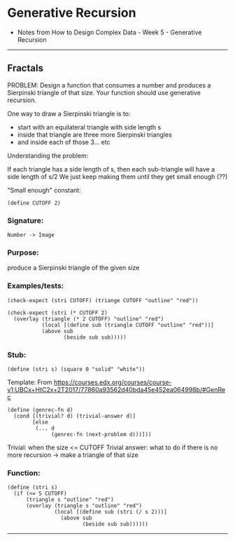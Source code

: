 # Generative Recursion

* Notes from How to Design Complex Data - Week 5 - Generative Recursion

---

## Fractals

PROBLEM:
Design a function that consumes a number and produces a Sierpinski triangle of that size. Your function should use generative recursion.

One way to draw a Sierpinski triangle is to:
 - start with an equilateral triangle with side length s
 - inside that triangle are three more Sierpinski triangles
 - and inside each of those 3... etc


Understanding the problem:

If each triangle has a side length of s, then each sub-triangle will have a side length of s/2
We just keep making them until they get small enough (??)

"Small enough" constant:
```racket
(define CUTOFF 2)
```

### Signature:
```racket
Number -> Image
```

### Purpose:
produce a Sierpinski triangle of the given size

### Examples/tests:
```racket
(check-expect (stri CUTOFF) (triange CUTOFF "outline" "red"))

(check-expect (stri (* CUTOFF 2)
  (overlay (triangle (* 2 CUTOFF) "outline" "red")
           (local [(define sub (triangle CUTOFF "outline" "red"))]
           (above sub
                  (beside sub sub)))))
```

### Stub:
```racket
(define (stri s) (square 0 "solid" "white"))
```

Template:
From https://courses.edx.org/courses/course-v1:UBCx+HtC2x+2T2017/77860a93562d40bda45e452ea064998b/#GenRec
```racket
(define (genrec-fn d)
  (cond [(trivial? d) (trivial-answer d)]
        [else
         (... d 
              (genrec-fn (next-problem d)))]))
```

Trivial: when the size <= CUTOFF
Trivial answer: what to do if there is no more recursion -> make a triangle of that size


### Function:
```racket
(define (stri s)
  (if (<= S CUTOFF)
      (triangle s "outline" "red")
      (overlay (triangle s "outline" "red")
               (local [(define sub (stri (/ s 2)))]
                 (above sub
                        (beside sub sub))))))
```


---


